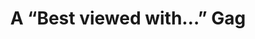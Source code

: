 ---
layout: bookmark
title: A “Best viewed with…” Gag
tags:
  - Bookmarks
  - Browsers
created: '2023-04-20T06:32:41.320Z'
link: https://adrianroselli.com/2022/05/a-best-viewed-with-gag.html
id: 560331613
excerpt: >-
  I made some pointless things again. The First One See the Pen Best viewed in…
  by Adrian Roselli (@aardrian) on CodePen. A spinning box for each word is not
  exactly a compelling interface element, I admit, but I based it off this old
  tweet that was sitting around in a…
image: >-
  https://adrianroselli.com/wp-content/uploads/2022/05/best-viewed-with_thumb-300x300.png
---